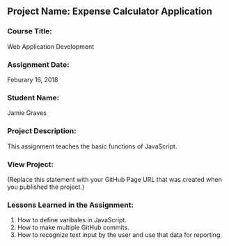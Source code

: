 ## Project Name:  Expense Calculator Application

### Course Title:
Web Application Development

### Assignment Date:  
Feburary 16, 2018

### Student Name:  
Jamie Graves

### Project Description:
This assignment teaches the basic functions of JavaScript. 

### View Project:
(Replace this statement with your GitHub Page URL that was created when you 
 published the project.)

### Lessons Learned in the Assignment:
1. How to define varibales in JavaScript.
2. How to make multiple GitHub commits. 
3. How to recognize text input by the user and use that data for reporting. 



